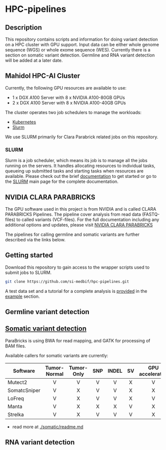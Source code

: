 # HPC-pipelines

## Description

This repository contains scripts and information for doing variant detection on a HPC cluster with GPU support. Input data can be either whole genome sequence (WGS) or whole exome sequence (WES). Currently there is a section on somatic variant detection. Germline and RNA variant detection will be added at a later date.

## Mahidol HPC-AI Cluster

Currently, the following GPU resources are available to use:
* 1 x DGX A100 Server with 8 x NVIDIA A100-80GB GPUs
* 2 x DGX A100 Server with 8 x NVIDIA A100-40GB GPUs

The cluster operates two job schedulers to manage the workloads:
* [Kubernetes](https://kubernetes.io/docs/tutorials/)
* [Slurm](https://slurm.schedmd.com/quickstart.html)

We use SLURM primarily for Clara Parabrick related jobs on this repository. 

### SLURM

Slurm is a job scheduler, which means its job is to manage all the jobs running on the servers. It handles allocating resources to individual tasks, queueing up submitted tasks and starting tasks when resources are available. Please check out the brief [documentation](https://github.com/si-medbif/hpc-pipelines/blob/main/documents/slurm.md) to get started or go to the [SLURM](https://slurm.schedmd.com/) main page for the complete documentation.

## NVIDIA CLARA PARABRICKS

The GPU software used in this project is from NVIDIA and is called CLARA PARABRICKS Pipelines. The pipeline cover analysis from read data (FASTQ-files) to called variants (VCF-files). For the full documentation including any additional options and updates, please visit [NVIDIA CLARA PARABRICKS](https://docs.nvidia.com/clara/parabricks/3.7.0/index.html)

The pipelines for calling germline and somatic variants are further described via the links below.

## Getting started

Download this repository to gain access to the wrapper scripts used to submit jobs to SLURM.
```bash
git clone https://github.com/si-medbif/hpc-pipelines.git
```

A test data set and a tutorial for a complete analysis is [provided](https://github.com/si-medbif/hpc-pipelines/example/tutorial.md) in the [example](https://github.com/si-medbif/hpc-pipelines/example) section.

## Germline variant detection

## [Somatic variant detection](https://github.com/si-medbif/hpc-pipelines/tree/main/somatic#somatic-variant-detection)

ParaBricks is using BWA for read mapping, and GATK for processing of BAM files.

Available callers for somatic variants are currently:

| Software     | Tumor-Normal | Tumor-Only | SNP | INDEL |  SV  | GPU accelerated |
| ------------ | :----------: | :--------: | :-: | :---: | :--: | :-------------: |
| Mutect2      | V            | V          | V   | V     | X    | V               |
| SomatcSniper | V            | X          | V   | V     | X    | X               |
| LoFreq       | V            | X          | V   | V     | X    | V               |
| Manta        | V            | X          | X   | X     | V    | X               |
| Strelka      | V            | X          | V   | V     | V    | X               |

- read more at [./somatic/readme.md](./somatic/README.md)

## RNA variant detection

